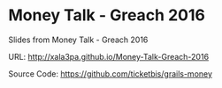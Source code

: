 # Money Talk - Greach 2016

Slides from Money Talk - Greach 2016

URL: http://xala3pa.github.io/Money-Talk-Greach-2016

Source Code: https://github.com/ticketbis/grails-money
